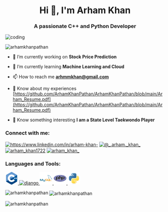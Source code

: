 <h1 align="center">Hi 👋, I'm Arham Khan</h1>
<h3 align="center">A passionate C++ and Python Developer</h3>
<img widht = "100px"  src="https://cdn.dribbble.com/users/1292677/screenshots/6139167/media/fcf7fd0c619bb87706533079240915f3.gif" alt="coding" 'style="position: absolute;"'>
<p align="left"> <img src="https://komarev.com/ghpvc/?username=arhamkhanpathan&label=Profile%20views&color=0e75b6&style=flat" alt="arhamkhanpathan" /> </p>

- 🔭 I’m currently working on **Stock Price Prediction**

- 🌱 I’m currently learning **Machine Learning and Cloud**

- 📫 How to reach me **arhmmkhan@gmail.com**

- 📄 Know about my experiences [https://github.com/ArhamKhanPathan/ArhamKhanPathan/blob/main/Arham_Resume.pdf](https://github.com/ArhamKhanPathan/ArhamKhanPathan/blob/main/Arham_Resume.pdf)

- 🥋 Know something interesting **I am a State Level Taekwondo Player**

<h3 align="left">Connect with me:</h3>
<p align="left">
<a href="https://linkedin.com/in/https://www.linkedin.com/in/arham-khan-" target="blank"><img align="center" src="https://raw.githubusercontent.com/rahuldkjain/github-profile-readme-generator/master/src/images/icons/Social/linked-in-alt.svg" alt="https://www.linkedin.com/in/arham-khan-" height="30" width="40" /></a>
<a href="https://instagram.com/@_.arham._khan_" target="blank"><img align="center" src="https://raw.githubusercontent.com/rahuldkjain/github-profile-readme-generator/master/src/images/icons/Social/instagram.svg" alt="@_.arham._khan_" height="30" width="40" /></a>
<a href="https://www.codechef.com/users/arham_khan1722" target="blank"><img align="center" src="https://cdn.jsdelivr.net/npm/simple-icons@3.1.0/icons/codechef.svg" alt="arham_khan1722" height="30" width="40" /></a>
<a href="https://www.leetcode.com/arham_khan_" target="blank"><img align="center" src="https://raw.githubusercontent.com/rahuldkjain/github-profile-readme-generator/master/src/images/icons/Social/leet-code.svg" alt="arham_khan_" height="30" width="40" /></a>
</p>

<h3 align="left">Languages and Tools:</h3>
<p align="left"> <a href="https://www.w3schools.com/cpp/" target="_blank" rel="noreferrer"> <img src="https://raw.githubusercontent.com/devicons/devicon/master/icons/cplusplus/cplusplus-original.svg" alt="cplusplus" width="40" height="40"/> </a> <a href="https://www.djangoproject.com/" target="_blank" rel="noreferrer"> <img src="https://cdn.worldvectorlogo.com/logos/django.svg" alt="django" width="40" height="40"/> </a> <a href="https://www.mysql.com/" target="_blank" rel="noreferrer"> <img src="https://raw.githubusercontent.com/devicons/devicon/master/icons/mysql/mysql-original-wordmark.svg" alt="mysql" width="40" height="40"/> </a> <a href="https://www.php.net" target="_blank" rel="noreferrer"> <img src="https://raw.githubusercontent.com/devicons/devicon/master/icons/php/php-original.svg" alt="php" width="40" height="40"/> </a> <a href="https://www.python.org" target="_blank" rel="noreferrer"> <img src="https://raw.githubusercontent.com/devicons/devicon/master/icons/python/python-original.svg" alt="python" width="40" height="40"/> </a> </p>

<p><img align="left" src="https://github-readme-stats.vercel.app/api/top-langs?username=arhamkhanpathan&show_icons=true&locale=en&layout=compact" alt="arhamkhanpathan" /></p>

<p>&nbsp;<img align="center" src="https://github-readme-stats.vercel.app/api?username=arhamkhanpathan&show_icons=true&locale=en" alt="arhamkhanpathan" /></p>

<p><img align="center" src="https://github-readme-streak-stats.herokuapp.com/?user=arhamkhanpathan&" alt="arhamkhanpathan" /></p>
